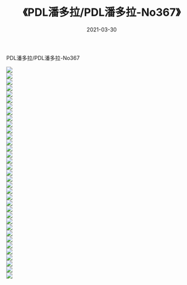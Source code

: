 ﻿---
layout: post
title:  《PDL潘多拉/PDL潘多拉-No367》
date:   2021-03-30
img: http://pic.660000.xyz/1:/网络美图/2021/PDL潘多拉/PDL潘多拉-No367/000.jpg
categories: [美女, 清纯, 唯美]
---

PDL潘多拉/PDL潘多拉-No367

 ![](http://pic.660000.xyz/1:/网络美图/2021/PDL潘多拉/PDL潘多拉-No367/001.jpg) <br>![](http://pic.660000.xyz/1:/网络美图/2021/PDL潘多拉/PDL潘多拉-No367/002.jpg) <br>![](http://pic.660000.xyz/1:/网络美图/2021/PDL潘多拉/PDL潘多拉-No367/003.jpg) <br>![](http://pic.660000.xyz/1:/网络美图/2021/PDL潘多拉/PDL潘多拉-No367/004.jpg) <br>![](http://pic.660000.xyz/1:/网络美图/2021/PDL潘多拉/PDL潘多拉-No367/005.jpg) <br>![](http://pic.660000.xyz/1:/网络美图/2021/PDL潘多拉/PDL潘多拉-No367/006.jpg) <br>![](http://pic.660000.xyz/1:/网络美图/2021/PDL潘多拉/PDL潘多拉-No367/007.jpg) <br>![](http://pic.660000.xyz/1:/网络美图/2021/PDL潘多拉/PDL潘多拉-No367/008.jpg) <br>![](http://pic.660000.xyz/1:/网络美图/2021/PDL潘多拉/PDL潘多拉-No367/009.jpg) <br>![](http://pic.660000.xyz/1:/网络美图/2021/PDL潘多拉/PDL潘多拉-No367/010.jpg) <br>![](http://pic.660000.xyz/1:/网络美图/2021/PDL潘多拉/PDL潘多拉-No367/011.jpg) <br>![](http://pic.660000.xyz/1:/网络美图/2021/PDL潘多拉/PDL潘多拉-No367/012.jpg) <br>![](http://pic.660000.xyz/1:/网络美图/2021/PDL潘多拉/PDL潘多拉-No367/013.jpg) <br>![](http://pic.660000.xyz/1:/网络美图/2021/PDL潘多拉/PDL潘多拉-No367/014.jpg) <br>![](http://pic.660000.xyz/1:/网络美图/2021/PDL潘多拉/PDL潘多拉-No367/015.jpg) <br>![](http://pic.660000.xyz/1:/网络美图/2021/PDL潘多拉/PDL潘多拉-No367/016.jpg) <br>![](http://pic.660000.xyz/1:/网络美图/2021/PDL潘多拉/PDL潘多拉-No367/017.jpg) <br>![](http://pic.660000.xyz/1:/网络美图/2021/PDL潘多拉/PDL潘多拉-No367/018.jpg) <br>![](http://pic.660000.xyz/1:/网络美图/2021/PDL潘多拉/PDL潘多拉-No367/019.jpg) <br>![](http://pic.660000.xyz/1:/网络美图/2021/PDL潘多拉/PDL潘多拉-No367/020.jpg) <br>![](http://pic.660000.xyz/1:/网络美图/2021/PDL潘多拉/PDL潘多拉-No367/021.jpg) <br>![](http://pic.660000.xyz/1:/网络美图/2021/PDL潘多拉/PDL潘多拉-No367/022.jpg) <br>![](http://pic.660000.xyz/1:/网络美图/2021/PDL潘多拉/PDL潘多拉-No367/023.jpg) <br>![](http://pic.660000.xyz/1:/网络美图/2021/PDL潘多拉/PDL潘多拉-No367/024.jpg) <br>![](http://pic.660000.xyz/1:/网络美图/2021/PDL潘多拉/PDL潘多拉-No367/025.jpg) <br>![](http://pic.660000.xyz/1:/网络美图/2021/PDL潘多拉/PDL潘多拉-No367/026.jpg) <br>![](http://pic.660000.xyz/1:/网络美图/2021/PDL潘多拉/PDL潘多拉-No367/027.jpg) <br>![](http://pic.660000.xyz/1:/网络美图/2021/PDL潘多拉/PDL潘多拉-No367/028.jpg) <br>![](http://pic.660000.xyz/1:/网络美图/2021/PDL潘多拉/PDL潘多拉-No367/029.jpg) <br>![](http://pic.660000.xyz/1:/网络美图/2021/PDL潘多拉/PDL潘多拉-No367/030.jpg) <br>![](http://pic.660000.xyz/1:/网络美图/2021/PDL潘多拉/PDL潘多拉-No367/031.jpg) <br>![](http://pic.660000.xyz/1:/网络美图/2021/PDL潘多拉/PDL潘多拉-No367/032.jpg) <br>![](http://pic.660000.xyz/1:/网络美图/2021/PDL潘多拉/PDL潘多拉-No367/033.jpg) <br>![](http://pic.660000.xyz/1:/网络美图/2021/PDL潘多拉/PDL潘多拉-No367/034.jpg) <br>![](http://pic.660000.xyz/1:/网络美图/2021/PDL潘多拉/PDL潘多拉-No367/035.jpg) <br>